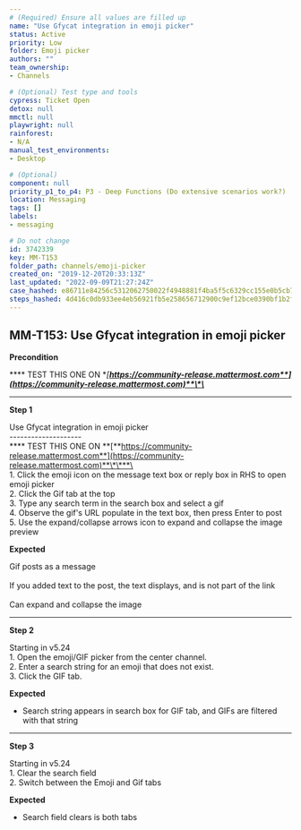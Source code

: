 ```yaml
---
# (Required) Ensure all values are filled up
name: "Use Gfycat integration in emoji picker"
status: Active
priority: Low
folder: Emoji picker
authors: ""
team_ownership: 
- Channels

# (Optional) Test type and tools
cypress: Ticket Open
detox: null
mmctl: null
playwright: null
rainforest: 
- N/A
manual_test_environments: 
- Desktop

# (Optional)
component: null
priority_p1_to_p4: P3 - Deep Functions (Do extensive scenarios work?)
location: Messaging
tags: []
labels: 
- messaging

# Do not change
id: 3742339
key: MM-T153
folder_path: channels/emoji-picker
created_on: "2019-12-20T20:33:13Z"
last_updated: "2022-09-09T21:27:24Z"
case_hashed: e86711e84256c5312062750022f4948881f4ba5f5c6329cc155e0b5cb7f8c679113afd90606a69534745cc3504ad0bd3
steps_hashed: 4d416c0db933ee4eb56921fb5e258656712900c9ef12bce0390bf1b2ff41762f8bd80c50c523e25593ad6d401c230dc7
---
```


## MM-T153: Use Gfycat integration in emoji picker

**Precondition**

**\*\* TEST THIS ONE ON **[**https://community-release.mattermost.com**](https://community-release.mattermost.com)**\*\***

---

**Step 1**

Use Gfycat integration in emoji picker\
\--------------------\
**\*\* TEST THIS ONE ON **[**https://community-release.mattermost.com**](https://community-release.mattermost.com)**\*\***\
\
1\. Click the emoji icon on the message text box or reply box in RHS to open emoji picker\
2\. Click the Gif tab at the top\
3\. Type any search term in the search box and select a gif\
4\. Observe the gif's URL populate in the text box, then press Enter to post\
5\. Use the expand/collapse arrows icon to expand and collapse the image preview

**Expected**

Gif posts as a message\
\
If you added text to the post, the text displays, and is not part of the link\
\
Can expand and collapse the image

---

**Step 2**

Starting in v5.24\
1\. Open the emoji/GIF picker from the center channel.\
2\. Enter a search string for an emoji that does not exist.\
3\. Click the GIF tab.

**Expected**

- Search string appears in search box for GIF tab, and GIFs are filtered with that string

---

**Step 3**

Starting in v5.24\
1\. Clear the search field\
2\. Switch between the Emoji and Gif tabs

**Expected**

- Search field clears is both tabs
